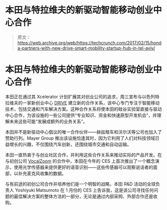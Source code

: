 # 本田与特拉维夫的新驱动智能移动创业中心合作 

> 原文：<https://web.archive.org/web/https://techcrunch.com/2017/02/15/honda-partners-with-new-drive-smart-mobility-startup-hub-in-tel-aviv/>

# 本田与特拉维夫的新驱动智能移动创业中心合作

本田正在通过其 Xcelerator 计划扩展其对创业公司的追求，周三宣布与以色列特拉维夫的一家新创业中心 [DRIVE](https://web.archive.org/web/20230131011420/http://www.drivetlv.com/) 建立新的合作关系，该中心专门专注于智能移动技术，包括交通和汽车解决方案。这种合作关系将使本田的硅谷实验室直接与驱动中心合作，为该设施的一些公司提供“专业知识、资金和快速原型开发机会”，并理解未来这些可能“发展成额外的业务关系”。

本田并不是新驱动中心倡议的唯一合作伙伴——赫兹租车和沃尔沃等公司也加入了赞助行列。Mayer Group 推出该设施恰逢其时，因为它利用了人们对科技领域日益增长的兴趣，不仅围绕汽车创新，还围绕城市交通和自动运输。

本田一直热衷于与创业社区合作，并利用这些合作关系来推动实际的产品开发。在与初创公司 [VocalZoom](https://web.archive.org/web/20230131011420/http://vocalzoom.com/) 的合作中，本田在今年的 CES 上首次推出了一个概念演示，使用光学传感器来提供更好的语音识别——这些传感器可以观察说话者的面部，以补充麦克风收集的数据。

与有前途的初创公司合作并培养他们是一个明智的战略，本田 R&D 活动的全球负责人 Yoshiyuki Matsumoto 在 1 月份的 CES 上告诉我，这是该公司寻找任何问题的最佳解决方案的整体方法的一部分，无论是通过内部采购、外部合作还是收购。